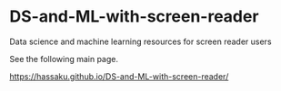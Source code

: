 # DS-and-ML-with-screen-reader
Data science and machine learning resources for screen reader users

See the following main page.

https://hassaku.github.io/DS-and-ML-with-screen-reader/
